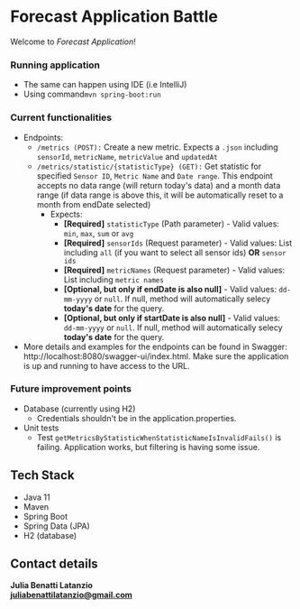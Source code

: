 # Forecast Application Battle

Welcome to _Forecast Application_!

### Running application
* The same can happen using IDE (i.e IntelliJ)
* Using command`mvn spring-boot:run`

### Current functionalities
* Endpoints:
  * `/metrics (POST):` Create a new metric. Expects a `.json` including `sensorId`, `metricName`, `metricValue` and `updatedAt`
  * `/metrics/statistic/{statisticType} (GET):` Get statistic for specified `Sensor ID`, `Metric Name` and `Date range`. 
  This endpoint accepts no data range (will return today's data) and a month data range (if data range is above this, it will be automatically reset to a month from endDate selected)
    * Expects:
      * **[Required]** `statisticType` (Path parameter) - Valid values: `min`, `max`, `sum` or `avg`
      * **[Required]** `sensorIds` (Request parameter) - Valid values: List including `all` (if you want to select all sensor ids) **OR** `sensor ids`
      * **[Required]** `metricNames` (Request parameter) - Valid values: List including `metric names`
      * **[Optional, but only if endDate is also null]** - Valid values: `dd-mm-yyyy` or `null`. If null, method will automatically selecy **today's date** for the query.
      * **[Optional, but only if startDate is also null]** - Valid values: `dd-mm-yyyy` or `null`. If null, method will automatically selecy **today's date** for the query.
* More details and examples for the endpoints can be found in Swagger: http://localhost:8080/swagger-ui/index.html. Make sure the application is up and running to have access to the URL.

### Future improvement points
* Database (currently using H2)
  * Credentials shouldn't be in the application.properties.
* Unit tests
  * Test `getMetricsByStatisticWhenStatisticNameIsInvalidFails()` is failing. Application works, but filtering is having some issue.
  

## Tech Stack
* Java 11
* Maven
* Spring Boot
* Spring Data (JPA)
* H2 (database)

## Contact details
**Julia Benatti Latanzio <br>
juliabenattilatanzio@gmail.com**


    

